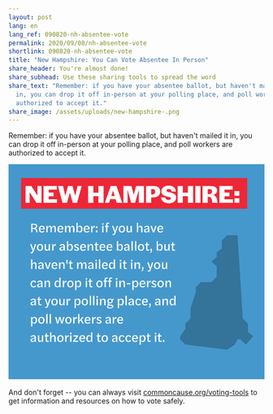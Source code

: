 ```yaml
---
layout: post
lang: en
lang_ref: 090820-nh-absentee-vote
permalink: 2020/09/08/nh-absentee-vote
shortlink: 090820-nh-absentee-vote
title: "New Hampshire: You Can Vote Absentee In Person"
share_header: You're almost done!
share_subhead: Use these sharing tools to spread the word
share_text: "Remember: if you have your absentee ballot, but haven't mailed it
  in, you can drop it off in-person at your polling place, and poll workers are
  authorized to accept it."
share_image: /assets/uploads/new-hampshire-.png
---
```

Remember: if you have your absentee ballot, but haven't mailed it in, you can drop it off in-person at your polling place, and poll workers are authorized to accept it.

![](/assets/uploads/new-hampshire-.png)

And don't forget -- you can always visit [commoncause.org/voting-tools](https://commoncause.org/voting-tools) to get information and resources on how to vote safely.